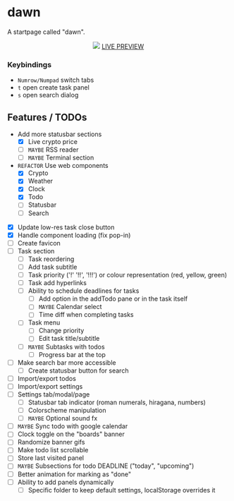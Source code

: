 # dawn
A startpage called "dawn".

<p align="center">
  <img src="https://i.imgur.com/xOjR4Gq.png">
  <a href="https://b-coimbra.github.io/dawn/">LIVE PREVIEW</a>
</div>

### Keybindings

- `Numrow/Numpad` switch tabs
- `t` open create task panel
- `s` open search dialog

## Features / TODOs

  - Add more statusbar sections
    - [X] Live crypto price
    - [ ] `MAYBE` RSS reader
    - [ ] `MAYBE` Terminal section
  - `REFACTOR` Use web components
    - [X] Crypto
    - [X] Weather
    - [X] Clock
    - [X] Todo
    - [ ] Statusbar
    - [ ] Search
  - [X] Update low-res task close button
  - [X] Handle component loading (fix pop-in)
  - [ ] Create favicon
  - [ ] Task section
    - [ ] Task reordering
    - [ ] Add task subtitle
    - [ ] Task priority ('!' '!!', '!!!') or colour representation (red, yellow, green)
    - [ ] Task add hyperlinks
    - [ ] Ability to schedule deadlines for tasks
      - [ ] Add option in the addTodo pane or in the task itself
      - [ ] `MAYBE` Calendar select
      - [ ] Time diff when completing tasks
    - [ ] Task menu
      - [ ] Change priority
      - [ ] Edit task title/subtitle
    - [ ] `MAYBE` Subtasks with todos
      - [ ] Progress bar at the top
  - [ ] Make search bar more accessible
    - [ ] Create statusbar button for search
  - [ ] Import/export todos
  - [ ] Import/export settings
  - [ ] Settings tab/modal/page
    - [ ] Statusbar tab indicator (roman numerals, hiragana, numbers)
    - [ ] Colorscheme manipulation
    - [ ] `MAYBE` Optional sound fx
  - [ ] `MAYBE` Sync todo with google calendar
  - [ ] Clock toggle on the "boards" banner
  - [ ] Randomize banner gifs
  - [ ] Make todo list scrollable
  - [ ] Store last visited panel
  - [ ] `MAYBE` Subsections for todo DEADLINE ("today", "upcoming")
  - [ ] Better animation for marking as "done"
  - [ ] Ability to add panels dynamically
    - [ ] Specific folder to keep default settings, localStorage overrides it
